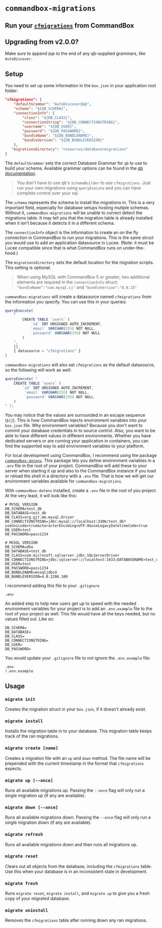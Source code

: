 # `commandbox-migrations`

## Run your [`cfmigrations`](https://github.com/elpete/cfmigrations) from CommandBox

## Upgrading from v2.0.0?

Make sure to append `@qb` to the end of any qb-supplied grammars, like `AutoDiscover`.

## Setup

You need to set up some information in the `box.json` in your application root folder:

```json
"cfmigrations": {
    "defaultGrammar": "AutoDiscover@qb",
    "schema": "${DB_SCHEMA}",
    "connectionInfo": {
        "class": "${DB_CLASS}",
        "connectionString": "${DB_CONNECTIONSTRING}",
        "username": "${DB_USER}",
        "password": "${DB_PASSWORD}", 
        "bundleName": "${DB_BUNDLENAME}", 
        "bundleVersion": "${DB_BUNDLEVERSION}"
    },
   "migrationsDirectory": "resources/database/migrations"
}
```

The `defaultGrammar` sets the correct Database Grammar for `qb` to use to build your schema.
Available grammar options can be found in the [qb documentation](https://elpete.gitbooks.io/qb/content/).

> You don't have to use qb's `SchemaBuilder` to use `cfmigrations`.
> Just run your own migrations using `queryExecute` and you can have complete control over your sql.

The `schema` represents the schema to install the migrations in.  This is a very important field,
especially for database setups hosting mutiple schemas. Without it, `commandbox-migrations` will
be unable to correct detect the migrations table.  It may tell you that the migration table is
already installed when it isn't because it detects it in a different schema.

The `connectionInfo` object is the information to create an on the fly connection in CommandBox to run your migrations. This is the same struct you would use to add an application datasource in Lucee. (Note: it must be Lucee compatible since that is what CommandBox runs on under-the-hood.)

The `migrationsDirectory` sets the default location for the migration scripts.  This setting is optional.

> When using MySQL with CommandBox 5 or greater, two additional elements are required in the `connectionInfo` struct:
> `"bundleName":"com.mysql.cj"` and `"bundleVersion":"8.0.15"`

`commandbox-migrations` will create a datasource named `cfmigrations` from the information you specify.
You can use this in your queries:

```js
queryExecute(
    "
        CREATE TABLE `users` (
            `id` INT UNSIGNED AUTO_INCREMENT,
            `email` VARCHAR(255) NOT NULL,
            `password` VARCHAR(255) NOT NULL
        )
    ",
    [],
    { datasource = "cfmigrations" }
)
```

`commandbox-migrations` will also set `cfmigrations` as the default datasource, so the following will work as well:

```js
queryExecute( "
    CREATE TABLE `users` (
        `id` INT UNSIGNED AUTO_INCREMENT,
         `email` VARCHAR(255) NOT NULL,
         `password` VARCHAR(255) NOT NULL
    )
" );
```

You may notice that the values are surrounded in an escape sequence (`${}`). This is how CommandBox injects environment variables into your `box.json` file. Why environment variables? Because you don't want to commit your database credentials in to source control. Also, you want to be able to have different values in different environments. Whether you have dedicated servers or are running your application in containers, you can find the supported way to add environment variables to your platform.

For local development using CommandBox, I recommend using the package [`commandbox-dotenv`](https://forgebox.io/view/commandbox-dotenv). This package lets you define environment variables in a `.env` file in the root of your project. CommandBox will add these to your server when starting it up and also to the CommandBox instance if you load or reload the shell in a directory with a `.env` file. That is how we will get our environment variables available for `commandbox-migrations`.

With `commandbox-dotenv` installed, create a `.env` file in the root of you project. At the very least, it will look like this:

```
# MYSQL VERSION
DB_SCHEMA=test_db
DB_DATABASE=test_db
DB_CLASS=org.gjt.mm.mysql.Driver
DB_CONNECTIONSTRING=jdbc:mysql://localhost:3306/test_db?useUnicode=true&characterEncoding=UTF-8&useLegacyDatetimeCode=true
DB_USER=test
DB_PASSWORD=pass1234
```

```
# MSSQL VERSION
DB_SCHEMA=dbo
DB_DATABASE=test_db
DB_CLASS=com.microsoft.sqlserver.jdbc.SQLServerDriver
DB_CONNECTIONSTRING=jdbc:sqlserver://localhost:1433;DATABASENAME=test_db;sendStringParametersAsUnicode=true;SelectMethod=direct
DB_USER=test
DB_PASSWORD=pass1234
DB_BUNDLENAME=mssqljdbc4
DB_BUNDLEVERSION=4.0.2206.100
```


I recommend adding this file to your `.gitignore`

```
.env
```

An added step to help new users get up to speed with the needed environment variables for your project is to add an `.env.example` file to the root of your project as well. This file would have all the keys needed, but no values filled out. Like so:

```
DB_SCHEMA=
DB_DATABASE=
DB_CLASS=
DB_CONNECTIONSTRING=
DB_USER=
DB_PASSWORD=
```

You would update your `.gitignore` file to not ignore the `.env.example` file:

```
.env
!.env.example
```

## Usage

### `migrate init`

Creates the migration struct in your `box.json`, if it doesn't already exist.

### `migrate install`

Installs the migration table in to your database.
This migration table keeps track of the ran migrations.

### `migrate create [name]`

Creates a migration file with an `up` and `down` method.
The file name will be prepended with the current timestamp
in the format that `cfmigrations` expects.

### `migrate up [--once]`

Runs all available migrations up. Passing the `--once` flag will only
run a single migration up (if any are available).

### `migrate down [--once]`

Runs all available migrations down. Passing the `--once` flag will only
run a single migration down (if any are available).

### `migrate refresh`

Runs all available migrations down and then runs all migrations up.

### `migrate reset`

Clears out all objects from the database, including the `cfmigrations` table.
Use this when your database is in an inconsistent state in development.

### `migrate fresh`

Runs `migrate reset`, `migrate install`, and `migrate up` to give you
a fresh copy of your migrated database.

### `migrate uninstall`

Removes the `cfmigrations` table after running down any ran migrations.
